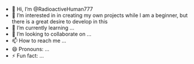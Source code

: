 - 👋 Hi, I’m @RadioactiveHuman777
- 👀 I’m interested in in creating my own projects while I am a beginner, but there is a great desire to develop in this
- 🌱 I’m currently learning ...
- 💞️ I’m looking to collaborate on ...
- 📫 How to reach me ...
- 😄 Pronouns: ...
- ⚡ Fun fact: ...
